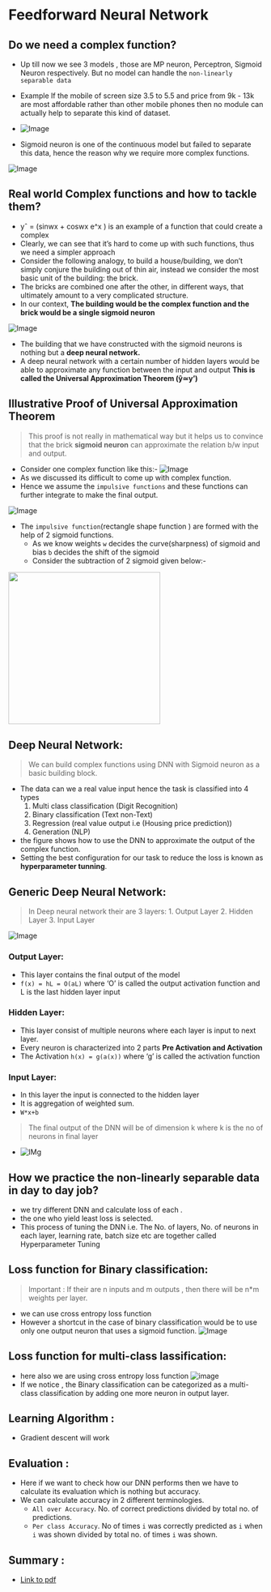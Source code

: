# Feedforward Neural Network

## Do we need a complex function?

- Up till now we see 3 models , those are MP neuron, Perceptron, Sigmoid Neuron respectively. But no model can handle the `non-linearly separable data `
- Example If the mobile of screen size 3.5 to 5.5 and price from 9k - 13k are most affordable rather than other mobile phones then no module can actually help to separate this kind of dataset.

- ![Image](https://github.com/ShreyasSubhedar/Deep_Learning/blob/master/DL%23104/Images/Screenshot%20from%202020-06-01%2019-15-02.png)

- Sigmoid neuron is one of the continuous model but failed to separate this data, hence the reason why we require more complex functions.

![Image](https://github.com/ShreyasSubhedar/Deep_Learning/blob/master/DL%23104/Images/Screenshot%20from%202020-06-01%2019-15-33.png)

## Real world Complex functions and how to tackle them?

- yˆ = (sinwx + coswx e^x ) is an example of a function that could create a complex
- Clearly, we can see that it’s hard to come up with such functions, thus we need a simpler
approach
- Consider the following analogy, to build a house/building, we don’t simply conjure the building
out of thin air, instead we consider the most basic unit of the building: the brick.
- The bricks are combined one after the other, in different ways, that ultimately amount to a very
complicated structure.
- In our context, **The building would be the complex function and the brick would be a single sigmoid neuron**

![Image](https://github.com/ShreyasSubhedar/Deep_Learning/blob/master/DL%23104/Images/Screenshot%20from%202020-06-01%2020-33-23.png)
- The building that we have constructed with the sigmoid neurons is nothing but a **deep neural network.**
-  A deep neural network with a certain number of hidden layers would
be able to approximate any function between the input and output
**This is called the Universal Approximation Theorem (ŷ≃y’)**

## Illustrative Proof of Universal Approximation Theorem

> This proof is not really in mathematical way but it helps us to convince that the brick **sigmoid neuron** can approximate the relation b/w input and output.
- Consider one complex function like this:-
![Image](https://upload.wikimedia.org/wikipedia/commons/thumb/0/02/Simple_sine_wave.svg/1200px-Simple_sine_wave.svg.png)
- As we discussed its difficult to come up with complex function.
- Hence we assume the `impulsive functions` and these functions can further integrate to make the final output.

![Image](https://github.com/ShreyasSubhedar/Deep_Learning/blob/master/DL%23104/Images/Screenshot%20from%202020-06-01%2022-08-28.png)
- The `impulsive function`(rectangle shape function ) are formed with the help of 2 sigmoid functions.
    - As we know weights `w` decides the curve(sharpness) of sigmoid and bias `b` decides the shift of the sigmoid 
    - Consider the subtraction of 2 sigmoid given below:-
<img align="center" src="https://github.com/ShreyasSubhedar/Deep_Learning/blob/master/DL%23104/Images/Screenshot%20from%202020-06-01%2022-19-39.png" height=300px>

## Deep Neural Network:
> We can build complex functions using DNN with Sigmoid neuron as a basic building block.
- The data can we a real value input hence the task is classified into 4 types
    1. Multi class classification (Digit Recognition)
    2. Binary classification (Text non-Text) 
    3. Regression (real value output i.e (Housing price prediction))
    4. Generation (NLP)
- the figure shows how to use the DNN to approximate the output of the complex function.
- Setting the best configuration for our task  to reduce the loss is known as **hyperparameter tunning**.

## Generic Deep Neural Network:
> In Deep neural network their are 3 layers:
    1. Output Layer
    2. Hidden Layer
    3. Input Layer
    
![Image](https://hackernoon.com/hn-images/1*LsmIIg6u4BhGHIykJNa2hA.png)

### Output Layer: 
- This layer contains the final output of the model
-  `f(x) = hL = O(aL)` where ‘O’ is called the output activation function and L is the last hidden layer input

### Hidden Layer:
- This layer consist of multiple neurons where each layer is input to next layer.
- Every neuron is characterized into 2 parts **Pre Activation and Activation**
- The Activation `h(x) = g(a(x))` where ‘g’ is called the activation function

### Input Layer:
- In this layer the input is connected to the hidden layer 
- It is aggregation of weighted sum.
- `W*x+b`

> The final output of the DNN will be of dimension k where k is the no of neurons in final layer 
- ![IMg]()



## How we practice the non-linearly separable data in day to day job?
- we try different DNN and calculate loss of each .
- the one who yield least loss is selected.
- This process of tuning the DNN i.e. The No. of layers, No. of neurons in each layer, learning rate, batch size etc are together called Hyperparameter Tuning 
## Loss function for Binary classification:
> Important : If their are n inputs and m outputs , then there will be n*m weights per layer.
- we can use cross entropy loss function
-   However a shortcut in the case of binary classification would be to use only one output neuron
that uses a sigmoid function. 
![Image]()

## Loss function for multi-class lassification:
- here also we are using cross entropy loss function 
    ![image](https://miro.medium.com/max/919/1*ETtY7KCrzAlOmLeyDWE4Xg.png)
- If we notice , the Binary classification can be categorized as a multi-class classification  by adding one more neuron in output layer.

## Learning Algorithm :
- Gradient descent will work

## Evaluation :
- Here if we want to check how our DNN performs then we have to calculate its evaluation which is nothing but accuracy.
- We can calculate accuracy in 2 different terminologies.
    - `All over Accuracy`.
        No. of correct predictions divided by total no. of predictions.
    - `Per class Accuracy`.
        No of times `i` was correctly predicted as `i` when `i` was shown divided by total no. of times `i` was shown. 

## Summary :
- [Link to pdf](https://d11kzy43d5zaui.cloudfront.net/DeepLearningCourse/pdf/Feedforward-Neural-Networks/Lesson+18_+Summary.pdf)
